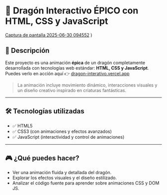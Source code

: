 # 🐉 Dragón Interactivo ÉPICO con HTML, CSS y JavaScript

[Captura de pantalla 2025-06-30 094552](https://github.com/user-attachments/assets/eefb46a0-aefc-439f-a705-0f95d0f0c5b6)
) <!-- Puedes cambiar este link por una imagen local si deseas -->

## 🚀 Descripción

Este proyecto es una animación **épica** de un dragón completamente desarrollada con tecnologías web estándar: **HTML, CSS y JavaScript**.  
Puedes verlo en acción aquí 👉 [dragon-interativo.vercel.app](https://dragon-interativo.vercel.app/)

> La animación incluye movimiento dinámico, interacciones visuales y un diseño creativo inspirado en criaturas fantásticas.

---

## 🛠️ Tecnologías utilizadas

- ✅ HTML5  
- ✅ CSS3 (con animaciones y efectos avanzados)  
- ✅ JavaScript (interactividad y control de animaciones)

---

## 🎮 ¿Qué puedes hacer?

- Ver una animación fluida y detallada del dragón.
- Explorar los efectos visuales y el diseño estilizado.
- Analizar el código fuente para aprender sobre animaciones CSS y DOM JS.

